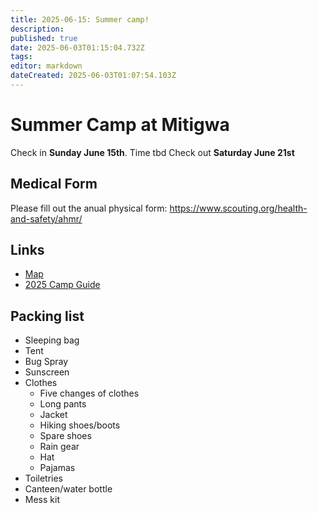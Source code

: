 ```yaml
---
title: 2025-06-15: Summer camp!
description: 
published: true
date: 2025-06-03T01:15:04.732Z
tags: 
editor: markdown
dateCreated: 2025-06-03T01:07:54.103Z
---
```


# Summer Camp at Mitigwa

Check in **Sunday June 15th**. Time tbd
Check out **Saturday June 21st**

## Medical Form

Please fill out the anual physical form: https://www.scouting.org/health-and-safety/ahmr/

## Links

- [Map](https://maps.app.goo.gl/WQNQcR1QHdpVzG8j8)
- [2025 Camp Guide](https://campiowa.org/wp-content/uploads/2025/03/2025-Mitigwa-Program-Guide.pdf)

## Packing list

- Sleeping bag
- Tent
- Bug Spray
- Sunscreen
- Clothes
  - Five changes of clothes
  - Long pants
  - Jacket
  - Hiking shoes/boots
  - Spare shoes
  - Rain gear
  - Hat
  - Pajamas
- Toiletries
- Canteen/water bottle
- Mess kit